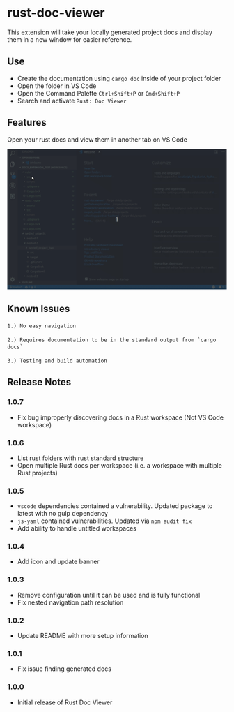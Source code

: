 # rust-doc-viewer

This extension will take your locally generated project docs and display them in a new window for easier reference.

## Use

* Create the documentation using `cargo doc` inside of your project folder
* Open the folder in VS Code
* Open the Command Palette `Ctrl+Shift+P` or `Cmd+Shift+P`
* Search and activate `Rust: Doc Viewer`

## Features

Open your rust docs and view them in another tab on VS Code

![Rust Doc Viewer Demo](images/rust-doc-viewer-demo.gif)

## Known Issues

    1.) No easy navigation

    2.) Requires documentation to be in the standard output from `cargo docs` 

    3.) Testing and build automation

## Release Notes

### 1.0.7

* Fix bug improperly discovering docs in a Rust workspace (Not VS Code workspace)

### 1.0.6

* List rust folders with rust standard structure
* Open multiple Rust docs per workspace (i.e. a workspace with multiple Rust projects)

### 1.0.5

* `vscode` dependencies contained a vulnerability. Updated package to latest with no gulp dependency
* `js-yaml` contained vulnerabilities. Updated via `npm audit fix`
* Add ability to handle untitled workspaces

### 1.0.4

* Add icon and update banner

### 1.0.3

* Remove configuration until it can be used and is fully functional
* Fix nested navigation path resolution

### 1.0.2

* Update README with more setup information

### 1.0.1

* Fix issue finding generated docs

### 1.0.0

* Initial release of Rust Doc Viewer
